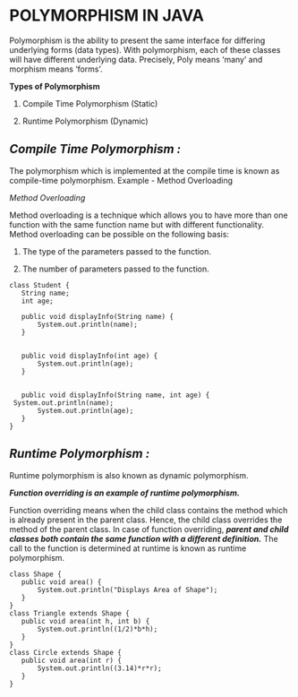 # POLYMORPHISM IN JAVA

Polymorphism is the ability to present the same interface for differing underlying forms (data types). With polymorphism, each of these classes will have different underlying data. Precisely, Poly means ‘many’ and morphism means ‘forms’. 


**Types of Polymorphism** 


1. Compile Time Polymorphism (Static)

2. Runtime Polymorphism (Dynamic) 

## ***Compile Time Polymorphism :***

The polymorphism which is implemented at the compile time is known as compile-time polymorphism. Example - Method Overloading 

*Method Overloading*

Method overloading is a technique which allows you to have more than one function with the same function name but with different functionality. Method overloading can be possible on the following basis: 


1. The type of the parameters passed to the function.


2. The number of parameters passed to the function.

```
class Student {
   String name;
   int age;
  
   public void displayInfo(String name) {
       System.out.println(name);
   }


   public void displayInfo(int age) {
       System.out.println(age);
   }


   public void displayInfo(String name, int age) {
 System.out.println(name);
       System.out.println(age);
   }
}

```

## ***Runtime Polymorphism :***

 Runtime polymorphism is also known as dynamic polymorphism. 

 
 ***Function overriding is an example of runtime polymorphism.***

 
Function overriding means when the child class contains the method which is already present in the parent class. Hence, the child class overrides the method of the parent class. In case of function overriding, ***parent and child classes both contain the same function with a different definition.*** The call to the function is determined at runtime is known as runtime polymorphism.


```
class Shape {
   public void area() {
       System.out.println("Displays Area of Shape");
   }
}
class Triangle extends Shape {
   public void area(int h, int b) {
       System.out.println((1/2)*b*h);
   }  
}
class Circle extends Shape {
   public void area(int r) {
       System.out.println((3.14)*r*r);
   }  
}
```
